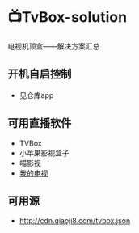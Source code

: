 # 📺TvBox-solution
电视机顶盒——解决方案汇总

## 开机自启控制
- 见仓库app

## 可用直播软件
- TVBox
- 小苹果影视盒子
- 喵影视
- [我的电视](https://github.com/yaoxieyoulei/mytv-android)

## 可用源
- http://cdn.qiaoji8.com/tvbox.json

